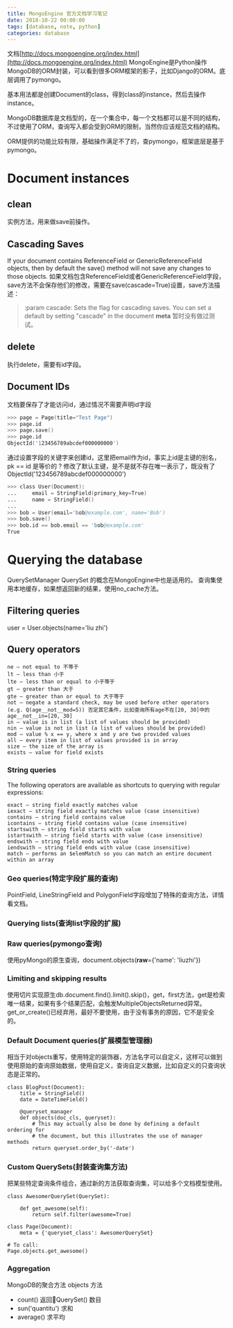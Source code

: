 ```yaml
---
title: MongoEngine 官方文档学习笔记
date: 2018-10-22 00:00:00
tags: [database, note, python]
categories: database
---
```


文档[http://docs.mongoengine.org/index.html](http://docs.mongoengine.org/index.html)
MongoEngine是Python操作MongoDB的ORM封装，可以看到很多ORM框架的影子，比如Django的ORM。底层调用了pymongo。

基本用法都是创建Document的class，得到class的instance，然后去操作instance。

MongoDB数据库是文档型的，在一个集合中，每一个文档都可以是不同的结构，不过使用了ORM，查询写入都会受到ORM的限制，当然你应该规范文档的结构。

ORM提供的功能比较有限，基础操作满足不了的，查pymongo，框架底层是基于pymongo。

<!-- more -->

# Document instances

## clean
实例方法，用来做save前操作。

## Cascading Saves
If your document contains ReferenceField or GenericReferenceField objects, then by default the save() method will not save any changes to those objects. 
如果文档包含ReferenceField或者GenericReferenceField字段，save方法不会保存他们的修改，需要在save(cascade=True)设置，save方法描述：
>:param cascade: Sets the flag for cascading saves.  You can set a default by setting "cascade" in the document __meta__
暂时没有做过测试。

## delete
执行delete，需要有id字段。

## Document IDs

文档要保存了才能访问id，通过情况不需要声明id字段
```s
>>> page = Page(title="Test Page")
>>> page.id
>>> page.save()
>>> page.id
ObjectId('123456789abcdef000000000')
```

通过设置字段的关键字来创建id，这里把email作为id，事实上id是主键的别名，pk == id 是等价的
? 修改了默认主键，是不是就不存在唯一表示了，既没有了ObjectId('123456789abcdef000000000')
```s
>>> class User(Document):
...     email = StringField(primary_key=True)
...     name = StringField()
...
>>> bob = User(email='bob@example.com', name='Bob')
>>> bob.save()
>>> bob.id == bob.email == 'bob@example.com'
True
```

# Querying the database
QuerySetManager QuerySet 的概念在MongoEngine中也是适用的。
查询集使用本地缓存，如果想返回新的结果，使用no_cache方法。

## Filtering queries
user = User.objects(name='liu zhi')

## Query operators
```
ne – not equal to 不等于
lt – less than 小于
lte – less than or equal to 小于等于
gt – greater than 大于
gte – greater than or equal to 大于等于
not – negate a standard check, may be used before other operators (e.g. Q(age__not__mod=5)) 否定其它条件，比如查询所有age不在[20, 30]中的 age__not__in=[20, 30]
in – value is in list (a list of values should be provided)
nin – value is not in list (a list of values should be provided)
mod – value % x == y, where x and y are two provided values
all – every item in list of values provided is in array
size – the size of the array is
exists – value for field exists
```

### String queries
The following operators are available as shortcuts to querying with regular expressions:

```
exact – string field exactly matches value
iexact – string field exactly matches value (case insensitive)
contains – string field contains value
icontains – string field contains value (case insensitive)
startswith – string field starts with value
istartswith – string field starts with value (case insensitive)
endswith – string field ends with value
iendswith – string field ends with value (case insensitive)
match – performs an $elemMatch so you can match an entire document within an array
```

### Geo queries(特定字段扩展的查询)
PointField, LineStringField and PolygonField字段增加了特殊的查询方法，详情看文档。

### Querying lists(查询list字段的扩展)

### Raw queries(pymongo查询)
使用pyMongo的原生查询，document.objects(__raw__={'name': 'liuzhi'})

### Limiting and skipping results
使用切片实现原生db.document.find().limit().skip()，get，first方法，get是检索唯一结果，如果有多个结果匹配，会触发MultipleObjectsReturned异常。get_or_create()已经弃用，最好不要使用，由于没有事务的原因，它不是安全的。

### Default Document queries(扩展模型管理器)
相当于对objects重写，使用特定的装饰器，方法名字可以自定义，这样可以做到使用原始的查询原始数据，使用自定义，查询自定义数据，比如自定义的只查询状态是正常的。
```
class BlogPost(Document):
    title = StringField()
    date = DateTimeField()

    @queryset_manager
    def objects(doc_cls, queryset):
        # This may actually also be done by defining a default ordering for
        # the document, but this illustrates the use of manager methods
        return queryset.order_by('-date')
```

### Custom QuerySets(封装查询集方法)
把某些特定查询条件组合，通过新的方法获取查询集，可以给多个文档模型使用。
```
class AwesomerQuerySet(QuerySet):

    def get_awesome(self):
        return self.filter(awesome=True)

class Page(Document):
    meta = {'queryset_class': AwesomerQuerySet}

# To call:
Page.objects.get_awesome()
```

### Aggregation
MongoDB的聚合方法
objects 方法
- count() 返回QuerySet() 数目
- sun('quantitu') 求和
- average() 求平均


